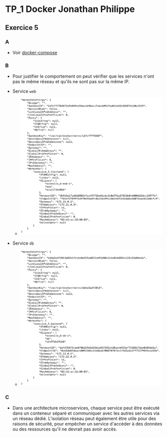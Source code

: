 # TP_1 Docker Jonathan Philippe

## Exercice 5

### A 
- Voir [docker-compose](./docker-compose.yml)

### B
- Pour justifier le comportement on peut vérifier que les services n'ont pas le même réseau et qu'ils ne sont pas sur la même IP.

- Service `web`
    - ![web](./img/web.png)
    
- Service `db`
    - ![db](./img/db.png) 

### C 
- Dans une architecture microservices, chaque service peut être exécuté dans un conteneur séparé et communiquer avec les autres services via un réseau dédié. L'isolation réseau peut également être utile pour des raisons de sécurité, pour empêcher un service d'accéder à des données ou des ressources qu'il ne devrait pas avoir accès.



